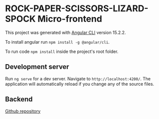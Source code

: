 # ROCK-PAPER-SCISSORS-LIZARD-SPOCK Micro-frontend

This project was generated with [Angular CLI](https://github.com/angular/angular-cli) version 15.2.2.

To install angular run `npm install -g @angular/cli`.

To run code `npm install` inside the project's root folder.

## Development server
Run `ng serve` for a dev server. Navigate to `http://localhost:4200/`. The application will automatically reload if you change any of the source files.

## Backend
[Github repository](https://github.com/Gscarneiro/RPSLSApi)
